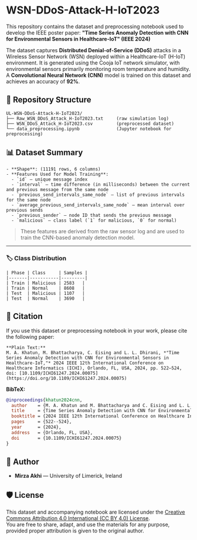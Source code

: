 # WSN-DDoS-Attack-H-IoT2023

This repository contains the dataset and preprocessing notebook used to develop the IEEE poster paper:
**"Time Series Anomaly Detection with CNN for Environmental Sensors in Healthcare-IoT" (IEEE 2024)**

The dataset captures **Distributed Denial-of-Service (DDoS)** attacks in a Wireless Sensor Network (WSN) deployed within a Healthcare-IoT (H-IoT) environment. It is generated using the Cooja IoT network simulator, with environmental sensors primarily monitoring room temperature and humidity. A **Convolutional Neural Network (CNN)** model is trained on this dataset and achieves an accuracy of **92%**.


## 📁 Repository Structure

```
UL-WSN-DDoS-Attack-H-IoT2023/
├── Raw_WSN_DDoS_Attack_H-IoT2023.txt     (raw simulation log)
├── WSN_DDoS_Attack_H-IoT2023.csv         (preprocessed dataset)
└── data_preprocessing.ipynb              (Jupyter notebook for preprocessing)
```

## 📊 Dataset Summary
```
- **Shape**: (11191 rows, 6 columns)
- **Features Used for Model Training**:
  - `id` — unique message index
  - `interval` — time difference (in milliseconds) between the current and previous message from the same node
  - `previous_send_intervals_same_node` — list of previous intervals for the same node
  - `average_previous_send_intervals_same_node` — mean interval over previous sends
  - `previous_sender` — node ID that sends the previous message
  - `malicious` — class label (`1` for malicious, `0` for normal)
```
> These features are derived from the raw sensor log and are used to train the CNN-based anomaly detection model.

---

### 🏷 Class Distribution
```
| Phase | Class     | Samples |
|-------|-----------|---------|
| Train | Malicious | 2583   |
| Train | Normal    | 8608   |
| Test  | Malicious | 1107   |
| Test  | Normal    | 3690   |
```

## 📘 Citation

If you use this dataset or preprocessing notebook in your work, please cite the following paper:
```
**Plain Text:**
M. A. Khatun, M. Bhattacharya, C. Eising and L. L. Dhirani, *"Time Series Anomaly Detection with CNN for Environmental Sensors in Healthcare-IoT,"* 2024 IEEE 12th International Conference on Healthcare Informatics (ICHI), Orlando, FL, USA, 2024, pp. 522–524, doi: [10.1109/ICHI61247.2024.00075](https://doi.org/10.1109/ICHI61247.2024.00075)
```
**BibTeX:**
```bibtex
@inproceedings{khatun2024cnn,
  author    = {M. A. Khatun and M. Bhattacharya and C. Eising and L. L. Dhirani},
  title     = {Time Series Anomaly Detection with CNN for Environmental Sensors in Healthcare-IoT},
  booktitle = {2024 IEEE 12th International Conference on Healthcare Informatics (ICHI)},
  pages     = {522--524},
  year      = {2024},
  address   = {Orlando, FL, USA},
  doi       = {10.1109/ICHI61247.2024.00075}
}

```
## 👥 Author

- **Mirza Akhi** — University of Limerick, Ireland


## 🛡 License

This dataset and accompanying notebook are licensed under the [Creative Commons Attribution 4.0 International (CC BY 4.0) License](https://creativecommons.org/licenses/by/4.0/).  
You are free to share, adapt, and use the materials for any purpose, provided proper attribution is given to the original author.
